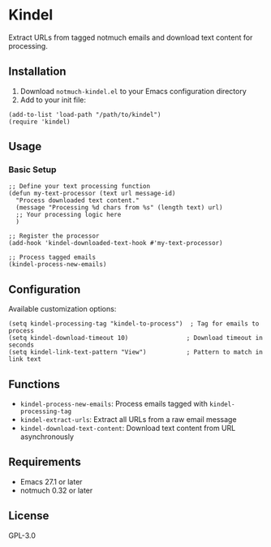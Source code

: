# Kindel

Extract URLs from tagged notmuch emails and download text content for processing.

## Installation

1. Download `notmuch-kindel.el` to your Emacs configuration directory
2. Add to your init file:

```elisp
(add-to-list 'load-path "/path/to/kindel")
(require 'kindel)
```

## Usage

### Basic Setup

```elisp
;; Define your text processing function
(defun my-text-processor (text url message-id)
  "Process downloaded text content."
  (message "Processing %d chars from %s" (length text) url)
  ;; Your processing logic here
  )

;; Register the processor
(add-hook 'kindel-downloaded-text-hook #'my-text-processor)

;; Process tagged emails
(kindel-process-new-emails)
```

## Configuration

Available customization options:

```elisp
(setq kindel-processing-tag "kindel-to-process")  ; Tag for emails to process
(setq kindel-download-timeout 10)                ; Download timeout in seconds
(setq kindel-link-text-pattern "View")           ; Pattern to match in link text
```

## Functions

- `kindel-process-new-emails`: Process emails tagged with `kindel-processing-tag`
- `kindel-extract-urls`: Extract all URLs from a raw email message  
- `kindel-download-text-content`: Download text content from URL asynchronously

## Requirements

- Emacs 27.1 or later
- notmuch 0.32 or later

## License

GPL-3.0
